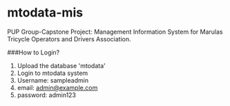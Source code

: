 # mtodata-mis
PUP Group-Capstone Project: Management Information System for Marulas Tricycle Operators and Drivers Association.

###How to Login?
1. Upload the database 'mtodata'
2. Login to mtodata system
3. Username: sampleadmin
4. email: admin@example.com
5. password: admin123

